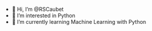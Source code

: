 - 👋 Hi, I’m @RSCaubet
- 👀 I’m interested in Python
- 🌱 I’m currently learning Machine Learning with Python


<!---
RSCaubet/RSCaubet is a ✨ special ✨ repository because its `README.md` (this file) appears on your GitHub profile.
You can click the Preview link to take a look at your changes.
--->
